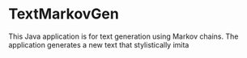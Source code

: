 # TextMarkovGen
This Java application is for text generation using Markov chains. The application generates a new text that stylistically imita